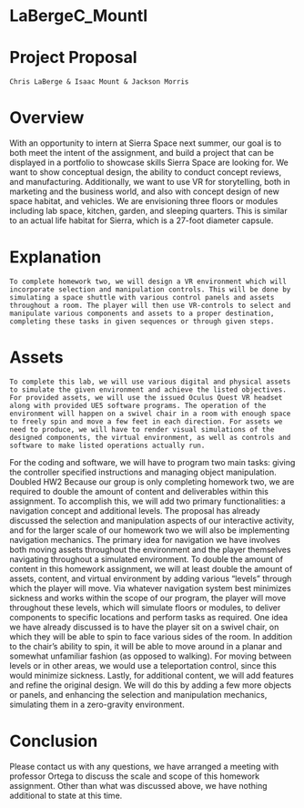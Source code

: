 # LaBergeC_MountI

# Project Proposal
	Chris LaBerge & Isaac Mount & Jackson Morris

# Overview
With an opportunity to intern at Sierra Space next summer, our goal is to both meet the intent of the assignment, and build a project that can be displayed in a portfolio to showcase skills Sierra Space are looking for. We want to show conceptual design, the ability to conduct concept reviews, and manufacturing. Additionally, we want to use VR for storytelling, both in marketing and the business world, and also with concept design of new space habitat, and vehicles. We are envisioning  three floors or modules including lab space, kitchen, garden, and sleeping quarters. This is similar to an actual life habitat for Sierra, which is a 27-foot diameter capsule.

# Explanation
	To complete homework two, we will design a VR environment which will incorporate selection and manipulation controls. This will be done by simulating a space shuttle with various control panels and assets throughout a room. The player will then use VR-controls to select and manipulate various components and assets to a proper destination, completing these tasks in given sequences or through given steps.

# Assets
	To complete this lab, we will use various digital and physical assets to simulate the given environment and achieve the listed objectives.
	For provided assets, we will use the issued Oculus Quest VR headset along with provided UE5 software programs. The operation of the environment will happen on a swivel chair in a room with enough space to freely spin and move a few feet in each direction. For assets we need to produce, we will have to render visual simulations of the designed components, the virtual environment, as well as controls and software to make listed operations actually run.
For the coding and software, we will have to program two main tasks: giving the controller specified instructions and managing object manipulation.
Doubled HW2
	Because our group is only completing homework two, we are required to double the amount of content and deliverables within this assignment. To accomplish this, we will add two primary functionalities: a navigation concept and additional levels.
	The proposal has already discussed the selection and manipulation aspects of our interactive activity, and for the larger scale of our homework two we will also be implementing navigation mechanics. The primary idea for navigation we have involves both moving assets throughout the environment and the player themselves navigating throughout a simulated environment. 
	To double the amount of content in this homework assignment, we will at least double the amount of assets, content, and virtual environment by adding various “levels” through which the player will move. Via whatever navigation system best minimizes sickness and works within the scope of our program, the player will move throughout these levels, which will simulate floors or modules, to deliver components to specific locations and perform tasks as required. One idea we have already discussed is to have the player sit on a swivel chair, on which they will be able to spin to face various sides of the room. In addition to the chair’s ability to spin, it will be able to move around in a planar and somewhat unfamiliar fashion (as opposed to walking). For moving between levels or in other areas, we would use a teleportation control, since this would minimize sickness.
	Lastly, for additional content, we will add features and refine the original design. We will do this by adding a few more objects or panels, and enhancing the selection and manipulation mechanics, simulating them in a zero-gravity environment. 
	
# Conclusion
Please contact us with any questions, we have arranged a meeting with professor Ortega to discuss the scale and scope of this homework assignment. Other than what was discussed above, we have nothing additional to state at this time.










